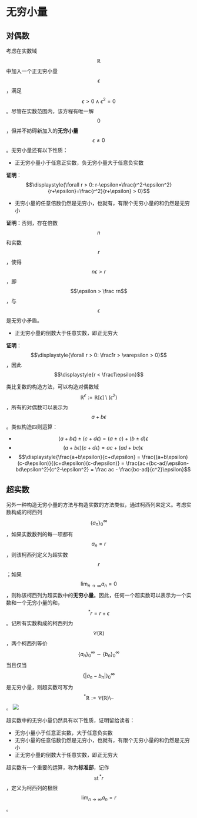 # 无穷小量

## 对偶数

考虑在实数域$$\mathbb R$$中加入一个正无穷小量$$\epsilon$$，满足$$\epsilon > 0 \wedge \epsilon^2 = 0$$。尽管在实数范围内，该方程有唯一解$$0$$，但并不妨碍新加入的**无穷小量**$$\epsilon\neq0$$。无穷小量还有以下性质：

* 正无穷小量小于任意正实数，负无穷小量大于任意负实数

**证明**：$$\displaystyle{\forall r > 0: r-\epsilon=\frac{r^2-\epsilon^2}{r+\epsilon}=\frac{r^2}{r+\epsilon} > 0}$$

* 无穷小量的任意倍数仍然是无穷小，也就有，有限个无穷小量的和仍然是无穷小

**证明**：否则，存在倍数$$n$$和实数$$r$$，使得$$n\epsilon > r$$，即$$\epsilon > \frac rn$$，与$$\epsilon$$是无穷小矛盾。

* 正无穷小量的倒数大于任意实数，即正无穷大

**证明**：$$\displaystyle{\forall r > 0: \frac1r > \varepsilon > 0}$$，因此$$\displaystyle{r < \frac1\epsilon}$$

类比复数的构造方法，可以构造对偶数域$$\mathbb R^\epsilon:=\mathbb R[\epsilon] \setminus (\epsilon^2)$$，所有的对偶数可以表示为$$a+b\epsilon$$。类似构造四则运算：

* $$(a+b\epsilon) \pm (c+d\epsilon)=(a \pm c)+(b \pm d)\epsilon$$
* $$(a+b\epsilon)(c+d\epsilon)=ac+(ad+bc)\epsilon$$
* $$\displaystyle{\frac{a+b\epsilon}{c+d\epsilon} = \frac{(a+b\epsilon)(c-d\epsilon)}{(c+d\epsilon)(c-d\epsilon)} = \frac{ac+(bc-ad)\epsilon-bd\epsilon^2}{c^2-\epsilon^2} = \frac ac - \frac{bc-ad}{c^2}\epsilon}$$

## 超实数

另外一种构造无穷小量的方法与构造实数的方法类似，通过柯西列来定义。考虑实数构成的柯西列$$\{a_n\}_0^\infty$$，如果实数数列的每一项都有$$a_n=r$$，则该柯西列定义为超实数$$r$$；如果$$\lim_{n\to\infty}a_n=0$$，则称该柯西列为超实数中的**无穷小量**。因此，任何一个超实数可以表示为一个实数和一个无穷小量的和，$${}^*r=r+\epsilon$$。记所有实数构成的柯西列为$$\mathscr C(\mathbb R)$$，两个柯西列等价$$\{a_n\}_0^\infty \sim \{b_n\}_0^\infty$$当且仅当$$\{|a_n-b_n|\}_0^\infty$$是无穷小量，则超实数可写为$${}^*\mathbb R:=\mathscr C(\mathbb R)\setminus\sim$$。
![](https://upload.wikimedia.org/wikipedia/commons/thumb/8/8f/Standard_part_function_with_two_continua.svg/720px-Standard_part_function_with_two_continua.svg.png)

超实数中的无穷小量仍然具有以下性质，证明留给读者：

* 无穷小量小于任意正实数，大于任意负实数
* 无穷小量的任意倍数仍然是无穷小，也就有，有限个无穷小量的和仍然是无穷小
* 正无穷小量的倒数大于任意实数，即正无穷大

超实数有一个重要的运算，称为**标准部**，记作$$\mathop{st}{}^*r$$，定义为柯西列的极限$$\lim_{n\to\infty}a_n=r$$。